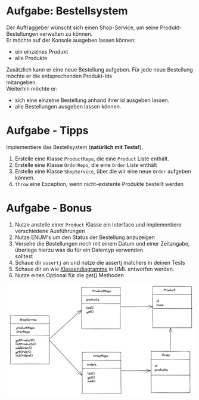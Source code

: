 
# Aufgabe: Bestellsystem

Der Auftraggeber wünscht sich einen Shop-Service, um seine Produkt-Bestellungen verwalten zu können.  
Er möchte auf der Konsole ausgeben lassen können:

-   ein einzelnes Produkt
-   alle Produkte

Zusätzlich kann er eine neue Bestellung aufgeben. Für jede neue Bestellung möchte er die entsprechenden Produkt-Ids  
mitangeben.  
Weiterhin möchte er:

-   sich eine einzelne Bestellung anhand ihrer id ausgeben lassen.
-   alle Bestellungen ausgeben lassen können.
# Aufgabe - Tipps

Implementiere das Bestellsystem (**natürlich mit Tests!**).

1.  Erstelle eine Klasse  `ProductRepo`, die eine  `Product`  Liste enthält.
2.  Erstelle eine Klasse  `OrderRepo`, die eine  `Order`  Liste enthält
3.  Erstelle eine Klasse  `ShopService`, über die wir eine neue  `Order`  aufgeben können.
4.  `throw`  eine Exception, wenn nicht-existente Produkte bestellt werden

# Aufgabe - Bonus

1.  Nutze anstelle einer  `Product`  Klasse ein Interface und implementiere verschiedene Ausführungen
2.  Nutze ENUM's um den Status der Bestellung anzuzeigen
3.  Versehe die Bestellungen noch mit einem Datum und einer Zeitangabe, überlege hierzu was du für ein Datentyp verwenden  
    solltest
4.  Schaue dir  `assertj`  an und nutze die assertj matchers in deinen Tests
5.  Schaue dir an wie  [Klassendiagramme](https://de.wikipedia.org/wiki/Klassendiagramm)  in UML entworfen werden.
6.  Nutze einen Optional für die get() Methoden

![order-system](order-system.png "order-system")
